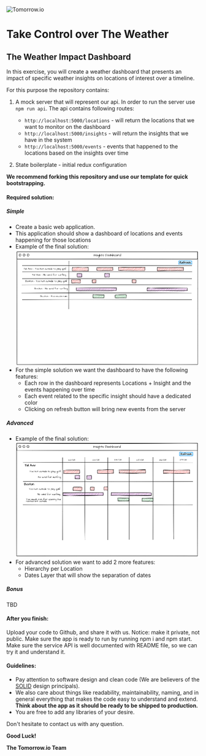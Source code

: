 ![Tomorrow.io](https://hypercast-assets.s3-us-west-2.amazonaws.com/img/Tomorrow_Logo.png "Tomorrow.io")

# Take Control over The Weather

## The Weather Impact Dashboard

In this exercise, you will create a weather dashboard that presents an impact of 
specific weather insights on locations of interest over a timeline.

For this purpose the repository contains:
 
1. A mock server that will represent our api. In order to run the server use `npm run api`. The api contains following routes:
    * `http://localhost:5000/locations` - will return the locations that we want to monitor on the dashboard
    * `http://localhost:5000/insights` - will return the insights that we have in the system
    * `http://localhost:5000/events` - events that happened to the locations based on the insights over time

2. State boilerplate - initial redux configuration

**We recommend forking this repository and use our template for quick bootstrapping.**

#### Required solution:

##### Simple

* Create a basic web application.
* This application should show a dashboard of locations and events happening for those locations
* Example of the final solution: ![simple](./exercise/simple.png)
* For the simple solution we want the dashboard to have the following features:
    * Each row in the dashboard represents Locations + Insight and the events happening over time
    * Each event related to the specific insight should have a dedicated color
    * Clicking on refresh button will bring new events from the server


##### Advanced

* Example of the final solution: ![advanced](./exercise/advanced.png)
* For advanced solution we want to add 2 more features:
    * Hierarchy per Location
    * Dates Layer that will show the separation of dates

##### Bonus

TBD

#### After you finish:

Upload your code to Github, and share it with us. Notice: make it private, not public.
Make sure the app is ready to run by running npm i and npm start.
Make sure the service API is well documented with README file, so we can try it and understand it.

#### Guidelines:

* Pay attention to software design and clean code (We are believers of the [SOLID](https://en.wikipedia.org/wiki/SOLID) design principals). 
* We also care about things like readability, maintainability, naming, and in general everything that makes the code easy to understand and extend. **Think about the app as it should be ready to be shipped to production.**
* You are free to add any libraries of your desire. 

Don't hesitate to contact us with any question.

**Good Luck!**

**The Tomorrow.io Team**
